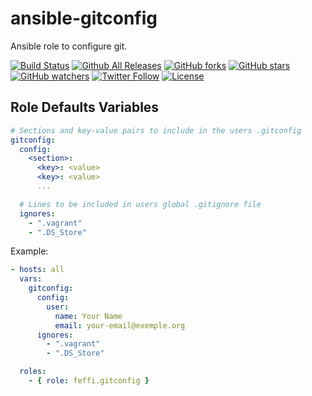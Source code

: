 # ansible-gitconfig

Ansible role to configure git.

[![Build Status](https://img.shields.io/travis/feffi/ansible-gitconfig.svg)](https://github.com/feffi/ansible-gitconfig) [![Github All Releases](https://img.shields.io/github/downloads/feffi/ansible-gitconfig/total.svg)](https://github.com/feffi/ansible-gitconfig) [![GitHub forks](https://img.shields.io/github/forks/feffi/ansible-gitconfig.svg?style=social&label=Fork)](https://github.com/feffi/ansible-gitconfig) [![GitHub stars](https://img.shields.io/github/stars/feffi/ansible-gitconfig.svg?style=social&label=Star)](https://github.com/feffi/ansible-gitconfig) [![GitHub watchers](https://img.shields.io/github/watchers/feffi/ansible-gitconfig.svg?style=social&label=Watch)](https://github.com/feffi/ansible-gitconfig) [![Twitter Follow](https://img.shields.io/twitter/follow/feffi1.svg?style=social&label=Follow)](https://twitter.com/feffi1) [![License](http://img.shields.io/:license-mit-blue.svg)](https://github.com/feffi/ansible-gitconfig/blob/master/LICENSE)

## Role Defaults Variables

```yaml
# Sections and key-value pairs to include in the users .gitconfig
gitconfig:
  config:
    <section>:
      <key>: <value>
      <key>: <value>
      ...

  # Lines to be included in users global .gitignore file
  ignores:
    - ".vagrant"
    - ".DS_Store"
```

Example:

```yaml
- hosts: all
  vars:
    gitconfig:
      config:
        user:
          name: Your Name
          email: your-email@exemple.org
      ignores:
        - ".vagrant"
        - ".DS_Store"

  roles:
    - { role: feffi.gitconfig }
```

